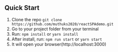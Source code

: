 
## Quick Start

1.  Clone the repo `git clone https://github.com/muthuks2020/reactSPAdemo.git`
2.  Go to your project folder from your terminal
3.  Run: `npm install` or `yarn install`
4.  After install, run: `npm run start` or `yarn start`
5.  It will open your browser(http://localhost:3000)


